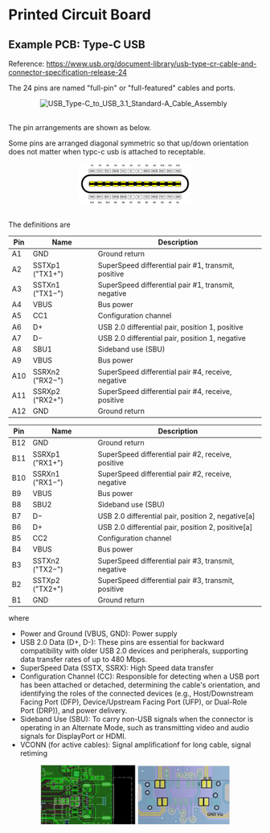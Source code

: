 # Printed Circuit Board

## Example PCB: Type-C USB

Reference: https://www.usb.org/document-library/usb-type-cr-cable-and-connector-specification-release-24

The 24 pins are named "full-pin" or "full-featured" cables and ports.

<div style="display: flex; justify-content: center;">
      <img src="imgs/USB_Type-C_to_USB_3.1_Standard-A_Cable_Assembly
.png" width="75%" height="20%" alt="USB_Type-C_to_USB_3.1_Standard-A_Cable_Assembly
" />
</div>
</br>

The pin arrangements are shown as below.

Some pins are arranged diagonal symmetric so that up/down orientation does not matter when typc-c usb is attached to receptable.

<div style="display: flex; justify-content: center;">
      <img src="imgs/type_c_usb.png" width="45%" height="20%" alt="type_c_usb" />
</div>
</br>

The definitions are

|Pin|Name|Description|
|-|-|-|
|A1|GND|Ground return|
|A2|SSTXp1 ("TX1+")|SuperSpeed differential pair #1, transmit, positive|
|A3|SSTXn1 ("TX1−")|SuperSpeed differential pair #1, transmit, negative|
|A4|VBUS|Bus power|
|A5|CC1|Configuration channel|
|A6|D+|USB 2.0 differential pair, position 1, positive|
|A7|D−|USB 2.0 differential pair, position 1, negative|
|A8|SBU1|Sideband use (SBU)|
|A9|VBUS|Bus power|
|A10|SSRXn2 ("RX2−")|SuperSpeed differential pair #4, receive, negative|
|A11|SSRXp2 ("RX2+")|SuperSpeed differential pair #4, receive, positive|
|A12|GND|Ground return|

|Pin|Name|Description|
|-|-|-|
|B12|GND|Ground return|
|B11|SSRXp1 ("RX1+")|SuperSpeed differential pair #2, receive, positive|
|B10|SSRXn1 ("RX1−")|SuperSpeed differential pair #2, receive, negative|
|B9|VBUS|Bus power|
|B8|SBU2|Sideband use (SBU)|
|B7|D−|USB 2.0 differential pair, position 2, negative[a]|
|B6|D+|USB 2.0 differential pair, position 2, positive[a]|
|B5|CC2|Configuration channel|
|B4|VBUS|Bus power|
|B3|SSTXn2 ("TX2−")|SuperSpeed differential pair #3, transmit, negative|
|B2|SSTXp2 ("TX2+")|SuperSpeed differential pair #3, transmit, positive|
|B1|GND|Ground return|

where

* Power and Ground (VBUS, GND): Power supply
* USB 2.0 Data (D+, D-): These pins are essential for backward compatibility with older USB 2.0 devices and peripherals, supporting data transfer rates of up to 480 Mbps.
* SuperSpeed Data (SSTX, SSRX): High Speed data transfer
* Configuration Channel (CC): Responsible for detecting when a USB port has been attached or detached, determining the cable's orientation, and identifying the roles of the connected devices (e.g., Host/Downstream Facing Port (DFP), Device/Upstream Facing Port (UFP), or Dual-Role Port (DRP)), and power delivery.
* Sideband Use (SBU): To carry non-USB signals when the connector is operating in an Alternate Mode, such as transmitting video and audio signals for DisplayPort or HDMI.
* VCONN (for active cables): Signal amplificationf for long cable, signal retiming

<div style="display: flex; justify-content: center;">
      <img src="imgs/type_c_pcb_design.png" width="75%" height="40%" alt="type_c_pcb_design" />
</div>
</br>